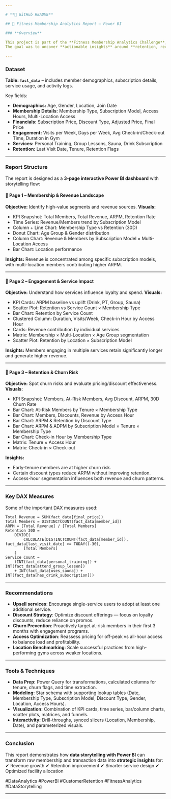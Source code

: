 ```yaml
---

# **🔹 GitHub README**

## 📌 Fitness Membership Analytics Report – Power BI

### **Overview**

This project is part of the **Fitness Membership Analytics Challenge**, where I assumed the role of a **Data Analyst at MyGym**, a growing fitness center chain in California.
The goal was to uncover **actionable insights** around **retention, revenue, and engagement** to optimize membership offers, pricing, and customer experience.

---
```


### **Dataset**

**Table: `fact_data`** – includes member demographics, subscription details, service usage, and activity logs.

Key fields:

* **Demographics:** Age, Gender, Location, Join Date
* **Membership Details:** Membership Type, Subscription Model, Access Hours, Multi-Location Access
* **Financials:** Subscription Price, Discount Type, Adjusted Price, Final Price
* **Engagement:** Visits per Week, Days per Week, Avg Check-in/Check-out Time, Duration in Gym
* **Services:** Personal Training, Group Lessons, Sauna, Drink Subscription
* **Retention:** Last Visit Date, Tenure, Retention Flags

---

### **Report Structure**

The report is designed as a **3-page interactive Power BI dashboard** with storytelling flow:

#### 🔹 **Page 1 – Membership & Revenue Landscape**

**Objective:** Identify high-value segments and revenue sources.
**Visuals:**

* KPI Snapshot: Total Members, Total Revenue, ARPM, Retention Rate
* Time Series: Revenue/Members trend by Subscription Model
* Column + Line Chart: Membership Type vs Retention (30D)
* Donut Chart: Age Group & Gender distribution
* Column Chart: Revenue & Members by Subscription Model × Multi-Location Access
* Bar Chart: Location performance

**Insights:** Revenue is concentrated among specific subscription models, with multi-location members contributing higher ARPM.

---

#### 🔹 **Page 2 – Engagement & Service Impact**

**Objective:** Understand how services influence loyalty and spend.
**Visuals:**

* KPI Cards: ARPM baseline vs uplift (Drink, PT, Group, Sauna)
* Scatter Plot: Retention vs Service Count × Membership Type
* Bar Chart: Retention by Service Count
* Clustered Column: Duration, Visits/Week, Check-in Hour by Access Hour
* Cards: Revenue contribution by individual services
* Matrix: Membership × Multi-Location × Age Group segmentation
* Scatter Plot: Retention by Location × Subscription Model

**Insights:** Members engaging in multiple services retain significantly longer and generate higher revenue.

---

#### 🔹 **Page 3 – Retention & Churn Risk**

**Objective:** Spot churn risks and evaluate pricing/discount effectiveness.
**Visuals:**

* KPI Snapshot: Members, At-Risk Members, Avg Discount, ARPM, 30D Churn Rate
* Bar Chart: At-Risk Members by Tenure × Membership Type
* Bar Chart: Members, Discounts, Revenue by Access Hour
* Bar Chart: ARPM & Retention by Discount Type
* Bar Chart: ARPM & ADPM by Subscription Model × Tenure × Membership Type
* Bar Chart: Check-in Hour by Membership Type
* Matrix: Tenure × Access Hour
* Matrix: Check-in × Check-out

**Insights:**

* Early-tenure members are at higher churn risk.
* Certain discount types reduce ARPM without improving retention.
* Access-hour segmentation influences both revenue and churn patterns.

---

### **Key DAX Measures**

Some of the important DAX measures used:

```DAX
Total Revenue = SUM(fact_data[final_price])
Total Members = DISTINCTCOUNT(fact_data[member_id])
ARPM = [Total Revenue] / [Total Members]
Retention 30D = 
    DIVIDE(
        CALCULATE(DISTINCTCOUNT(fact_data[member_id]), fact_data[last_visit_date] >= TODAY()-30),
        [Total Members]
    )
Service Count = 
    (INT(fact_data[personal_training]) + INT(fact_data[attend_group_lesson]) 
    + INT(fact_data[uses_sauna]) + INT(fact_data[has_drink_subscription]))
```

---

### **Recommendations**

* **Upsell services**: Encourage single-service users to adopt at least one additional service.
* **Discount Strategy**: Optimize discount offerings — focus on loyalty discounts, reduce reliance on promos.
* **Churn Prevention**: Proactively target at-risk members in their first 3 months with engagement programs.
* **Access Optimization**: Reassess pricing for off-peak vs all-hour access to balance load and profitability.
* **Location Benchmarking**: Scale successful practices from high-performing gyms across weaker locations.

---

### **Tools & Techniques**

* **Data Prep:** Power Query for transformations, calculated columns for tenure, churn flags, and time extraction.
* **Modeling:** Star schema with supporting lookup tables (Date, Membership Type, Subscription Model, Discount Type, Gender, Location, Access Hours).
* **Visualization:** Combination of KPI cards, time series, bar/column charts, scatter plots, matrices, and funnels.
* **Interactivity:** Drill-throughs, synced slicers (Location, Membership, Date), and parameterized visuals.

---

### **Conclusion**

This report demonstrates how **data storytelling with Power BI** can transform raw membership and transaction data into **strategic insights** for:
✔ Revenue growth
✔ Retention improvement
✔ Smarter service design
✔ Optimized facility allocation

#DataAnalytics #PowerBI #CustomerRetention #FitnessAnalytics #DataStorytelling

---
